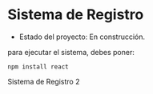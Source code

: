 <h1> Sistema de Registro</h1>

- Estado del proyecto: En construcción.

para ejecutar el sistema, debes poner:

``` npm install react ```

Sistema de Registro 2
